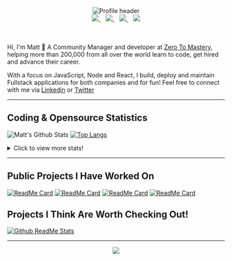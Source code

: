 <div align="center">
    <img src="https://github.com/MattCSmith/MattCSmith/raw/master/assets/githubImage.png" alt="Profile header" />
    <div>
        <a href="https://www.linkedin.com/in/matt-c-smith/">
            <img src="https://img.shields.io/badge/linkedin-connect-%230077B5.svg?&style=for-the-badge&logo=linkedin" />
        </a>&nbsp;&nbsp;
        <a href="https://dev.to/mattcsmith">
            <img src="https://img.shields.io/badge/dev.to-follow-%230A0A0A.svg?&style=for-the-badge&logo=dev.to" />
        </a>&nbsp;&nbsp;
        <a href="https://twitter/MattCSmith_">
            <img src="https://img.shields.io/badge/twitter-follow-%231DA1F2.svg?&style=for-the-badge&logo=twitter" />
        </a>&nbsp;&nbsp;
        <a href="https://www.youtube.com/channel/UCQnCh_U9PeXh_7FaxUB7Lsg">
            <img src="https://img.shields.io/badge/youtube-subscribe-%23FF0000.svg?&style=for-the-badge&logo=youtube" />
        </a>
    </div>
</div>
<br/><br/>

Hi, I'm Matt 👋
A Community Manager and developer at [Zero To Mastery](https://zerotomastery.io/?utm_source=mcs_gh), helping more than 200,000 from all over the world learn to code, get hired and advance their career.

With a focus on JavaScript, Node and React, I build, deploy and maintain Fullstack applications for both companies and for fun!
Feel free to connect with me via [Linkedin](https://www.linkedin.com/in/matt-c-smith/) or [Twitter](https://twitter/MattCSmith_)

---
## Coding & Opensource Statistics
![Matt's Github Stats](https://github-readme-stats.vercel.app/api?username=mattcsmith&count_private=true&show_icons=true)
[![Top Langs](https://github-readme-stats.vercel.app/api/top-langs/?username=mattcsmith)](https://github.com/mattcsmith)

<details>
  <summary>Click to view more stats!</summary>
    <!--START_SECTION:waka-->
![Profile Views](http://img.shields.io/badge/Profile%20Views-30-blue)

![Lines of code](https://img.shields.io/badge/From%20Hello%20World%20I%27ve%20Written-2.0%20million%20lines%20of%20code-blue)

**🐱 My Github Data** 

> 🏆 154 Contributions in the Year 2021
 > 
> 📦 0 Bytes Used in Github's Storage 
 > 
> 🚫 Not Opted to Hire
 > 
> 📜 19 Public Repositories 
 > 
> 🔑 0 Private Repositories  
 > 
**I'm a Night 🦉** 

```text
🌞 Morning    164 commits    ██░░░░░░░░░░░░░░░░░░░░░░░   8.8% 
🌆 Daytime    513 commits    ███████░░░░░░░░░░░░░░░░░░   27.54% 
🌃 Evening    679 commits    █████████░░░░░░░░░░░░░░░░   36.45% 
🌙 Night      507 commits    ██████░░░░░░░░░░░░░░░░░░░   27.21%

```
📅 **I'm Most Productive on Wednesday** 

```text
Monday       160 commits    ██░░░░░░░░░░░░░░░░░░░░░░░   8.59% 
Tuesday      200 commits    ██░░░░░░░░░░░░░░░░░░░░░░░   10.74% 
Wednesday    402 commits    █████░░░░░░░░░░░░░░░░░░░░   21.58% 
Thursday     382 commits    █████░░░░░░░░░░░░░░░░░░░░   20.5% 
Friday       335 commits    ████░░░░░░░░░░░░░░░░░░░░░   17.98% 
Saturday     193 commits    ██░░░░░░░░░░░░░░░░░░░░░░░   10.36% 
Sunday       191 commits    ██░░░░░░░░░░░░░░░░░░░░░░░   10.25%

```


📊 **This Week I Spent My Time On** 

```text
⌚︎ Time Zone: Europe/London

💬 Programming Languages: 
JavaScript               25 hrs 16 mins      ██████████████████████░░░   89.95% 
JSX                      2 hrs 12 mins       ██░░░░░░░░░░░░░░░░░░░░░░░   7.87% 
JSON                     17 mins             ░░░░░░░░░░░░░░░░░░░░░░░░░   1.06% 
Other                    17 mins             ░░░░░░░░░░░░░░░░░░░░░░░░░   1.05% 
TypeScript               0 secs              ░░░░░░░░░░░░░░░░░░░░░░░░░   0.05%

🔥 Editors: 
VS Code                  28 hrs 6 mins       █████████████████████████   100.0%

💻 Operating System: 
Windows                  28 hrs 6 mins       █████████████████████████   100.0%

```

**I Mostly Code in JavaScript** 

```text
JavaScript               39 repos            ███████████████████░░░░░░   76.47% 
HTML                     7 repos             ███░░░░░░░░░░░░░░░░░░░░░░   13.73% 
CSS                      4 repos             ██░░░░░░░░░░░░░░░░░░░░░░░   7.84% 
Python                   1 repo              ░░░░░░░░░░░░░░░░░░░░░░░░░   1.96%

```



<!--END_SECTION:waka-->
</details>

---

## Public Projects I Have Worked On

[![ReadMe Card](https://github-readme-stats.vercel.app/api/pin/?username=zerodevs&repo=FullstackTrends_Challenge-13)](https://www.fullstacktrends.com/)
[![ReadMe Card](https://github-readme-stats.vercel.app/api/pin/?username=mattcsmith&repo=zeroBot-legacy)](https://github.com/MattCSmith/zeroBot-Legacy)
[![ReadMe Card](https://github-readme-stats.vercel.app/api/pin/?username=zerodevs&repo=resource-hub-frontend)](https://github.com/zeroDevs/resource-hub-frontend)
[![ReadMe Card](https://github-readme-stats.vercel.app/api/pin/?username=zerodevs&repo=advent-website)](https://aoc.zerotomastery.io)

## Projects I Think Are Worth Checking Out!
[![Github ReadMe Stats](https://github-readme-stats.vercel.app/api/pin/?username=anuraghazra&repo=github-readme-stats)](https://github.com/anuraghazra/github-readme-stats)

---
<p align='center'>
    <img src="https://visitor-badge.glitch.me/badge?page_id=mattcsmith.github-readme0123" />
</p>
